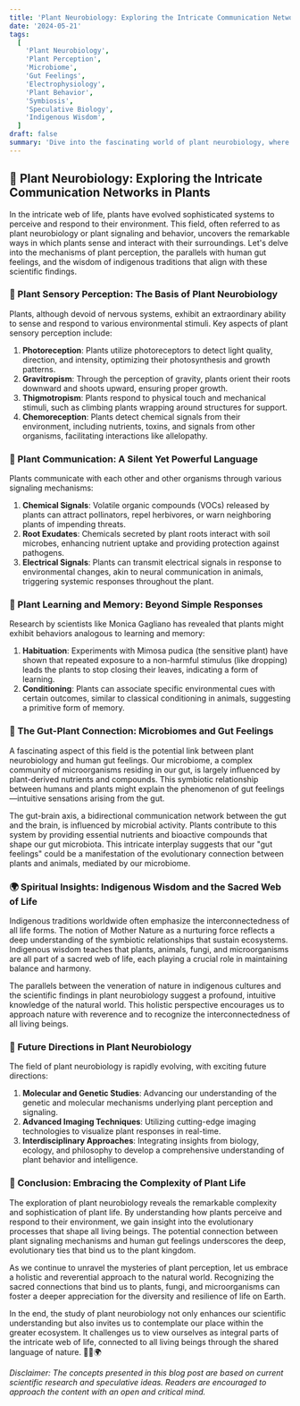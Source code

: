 ```yaml
---
title: 'Plant Neurobiology: Exploring the Intricate Communication Networks in Plants 🌿🧠'
date: '2024-05-21'
tags:
  [
    'Plant Neurobiology',
    'Plant Perception',
    'Microbiome',
    'Gut Feelings',
    'Electrophysiology',
    'Plant Behavior',
    'Symbiosis',
    'Speculative Biology',
    'Indigenous Wisdom',
  ]
draft: false
summary: 'Dive into the fascinating world of plant neurobiology, where the latest research reveals how plants sense and respond to their environment. Explore the parallels between plant signaling mechanisms and human gut feelings, supported by both scientific evidence and spiritual insights from indigenous wisdom. 🌿🧬✨'
---
```


## 🌿 Plant Neurobiology: Exploring the Intricate Communication Networks in Plants

In the intricate web of life, plants have evolved sophisticated systems to perceive and respond to their environment. This field, often referred to as plant neurobiology or plant signaling and behavior, uncovers the remarkable ways in which plants sense and interact with their surroundings. Let's delve into the mechanisms of plant perception, the parallels with human gut feelings, and the wisdom of indigenous traditions that align with these scientific findings.

### 📡 Plant Sensory Perception: The Basis of Plant Neurobiology

Plants, although devoid of nervous systems, exhibit an extraordinary ability to sense and respond to various environmental stimuli. Key aspects of plant sensory perception include:

1. **Photoreception**: Plants utilize photoreceptors to detect light quality, direction, and intensity, optimizing their photosynthesis and growth patterns.
2. **Gravitropism**: Through the perception of gravity, plants orient their roots downward and shoots upward, ensuring proper growth.
3. **Thigmotropism**: Plants respond to physical touch and mechanical stimuli, such as climbing plants wrapping around structures for support.
4. **Chemoreception**: Plants detect chemical signals from their environment, including nutrients, toxins, and signals from other organisms, facilitating interactions like allelopathy.

### 🧬 Plant Communication: A Silent Yet Powerful Language

Plants communicate with each other and other organisms through various signaling mechanisms:

1. **Chemical Signals**: Volatile organic compounds (VOCs) released by plants can attract pollinators, repel herbivores, or warn neighboring plants of impending threats.
2. **Root Exudates**: Chemicals secreted by plant roots interact with soil microbes, enhancing nutrient uptake and providing protection against pathogens.
3. **Electrical Signals**: Plants can transmit electrical signals in response to environmental changes, akin to neural communication in animals, triggering systemic responses throughout the plant.

### 🧠 Plant Learning and Memory: Beyond Simple Responses

Research by scientists like Monica Gagliano has revealed that plants might exhibit behaviors analogous to learning and memory:

1. **Habituation**: Experiments with Mimosa pudica (the sensitive plant) have shown that repeated exposure to a non-harmful stimulus (like dropping) leads the plants to stop closing their leaves, indicating a form of learning.
2. **Conditioning**: Plants can associate specific environmental cues with certain outcomes, similar to classical conditioning in animals, suggesting a primitive form of memory.

### 🌿 The Gut-Plant Connection: Microbiomes and Gut Feelings

A fascinating aspect of this field is the potential link between plant neurobiology and human gut feelings. Our microbiome, a complex community of microorganisms residing in our gut, is largely influenced by plant-derived nutrients and compounds. This symbiotic relationship between humans and plants might explain the phenomenon of gut feelings—intuitive sensations arising from the gut.

The gut-brain axis, a bidirectional communication network between the gut and the brain, is influenced by microbial activity. Plants contribute to this system by providing essential nutrients and bioactive compounds that shape our gut microbiota. This intricate interplay suggests that our "gut feelings" could be a manifestation of the evolutionary connection between plants and animals, mediated by our microbiome.

### 🌍 Spiritual Insights: Indigenous Wisdom and the Sacred Web of Life

Indigenous traditions worldwide often emphasize the interconnectedness of all life forms. The notion of Mother Nature as a nurturing force reflects a deep understanding of the symbiotic relationships that sustain ecosystems. Indigenous wisdom teaches that plants, animals, fungi, and microorganisms are all part of a sacred web of life, each playing a crucial role in maintaining balance and harmony.

The parallels between the veneration of nature in indigenous cultures and the scientific findings in plant neurobiology suggest a profound, intuitive knowledge of the natural world. This holistic perspective encourages us to approach nature with reverence and to recognize the interconnectedness of all living beings.

### 🔬 Future Directions in Plant Neurobiology

The field of plant neurobiology is rapidly evolving, with exciting future directions:

1. **Molecular and Genetic Studies**: Advancing our understanding of the genetic and molecular mechanisms underlying plant perception and signaling.
2. **Advanced Imaging Techniques**: Utilizing cutting-edge imaging technologies to visualize plant responses in real-time.
3. **Interdisciplinary Approaches**: Integrating insights from biology, ecology, and philosophy to develop a comprehensive understanding of plant behavior and intelligence.

### 🌿 Conclusion: Embracing the Complexity of Plant Life

The exploration of plant neurobiology reveals the remarkable complexity and sophistication of plant life. By understanding how plants perceive and respond to their environment, we gain insight into the evolutionary processes that shape all living beings. The potential connection between plant signaling mechanisms and human gut feelings underscores the deep, evolutionary ties that bind us to the plant kingdom.

As we continue to unravel the mysteries of plant perception, let us embrace a holistic and reverential approach to the natural world. Recognizing the sacred connections that bind us to plants, fungi, and microorganisms can foster a deeper appreciation for the diversity and resilience of life on Earth.

In the end, the study of plant neurobiology not only enhances our scientific understanding but also invites us to contemplate our place within the greater ecosystem. It challenges us to view ourselves as integral parts of the intricate web of life, connected to all living beings through the shared language of nature. 🌿🔬🌍

_Disclaimer: The concepts presented in this blog post are based on current scientific research and speculative ideas. Readers are encouraged to approach the content with an open and critical mind._
